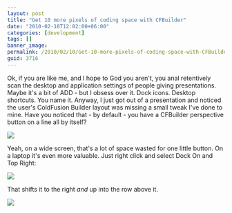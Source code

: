 ```yaml
---
layout: post
title: "Get 10 more pixels of coding space with CFBuilder"
date: "2010-02-10T12:02:00+06:00"
categories: [development]
tags: []
banner_image: 
permalink: /2010/02/10/Get-10-more-pixels-of-coding-space-with-CFBuilder
guid: 3716
---
```


Ok, if you are like me, and I hope to God you aren't, you anal retentively scan the desktop and application settings of people giving presentations. Maybe it's a bit of ADD - but I obsess over it. Dock icons. Desktop shortcuts. You name it. Anyway, I just got out of a presentation and noticed the user's ColdFusion Builder layout was missing a small tweak I've done to mine. Have you noticed that - by default - you have a CFBuilder perspective button on a line all by itself?

<img src="https://static.raymondcamden.com/images/Screen shot 2010-02-10 at 11.19.19 AM.png" />

Yeah, on a wide screen, that's a lot of space wasted for one little button. On a laptop it's even more valuable. Just right click and select Dock On and Top Right:

<img src="https://static.raymondcamden.com/images/cfjedi/Screen shot 2010-02-10 at 11.19.37 AM.png" />

That shifts it to the right <i>and</i> up into the row above it.

<img src="https://static.raymondcamden.com/images/cfjedi/Screen shot 2010-02-10 at 11.24.06 AM.png" />